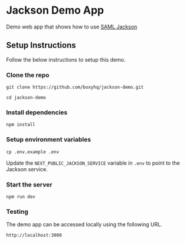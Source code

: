 # Jackson Demo App

Demo web app that shows how to use [SAML Jackson](https://github.com/boxyhq/jackson)

## Setup Instructions

Follow the below instructions to setup this demo.

### Clone the repo

```
git clone https://github.com/boxyhq/jackson-demo.git
```

```
cd jackson-demo
```

### Install dependencies

```
npm install
```

### Setup environment variables

```
cp .env.example .env
```

Update the `NEXT_PUBLIC_JACKSON_SERVICE` variable in `.env` to point to the Jackson service.

### Start the server

```
npm run dev
```

### Testing

The demo app can be accessed locally using the following URL.

```
http://localhost:3000
```

